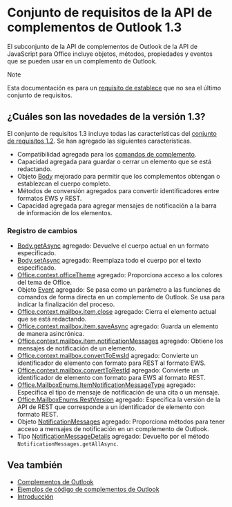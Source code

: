 # <a name="outlook-add-in-api-requirement-set-13"></a>Conjunto de requisitos de la API de complementos de Outlook 1.3

El subconjunto de la API de complementos de Outlook de la API de JavaScript para Office incluye objetos, métodos, propiedades y eventos que se pueden usar en un complemento de Outlook.

> [!NOTE]
> Esta documentación es para un [requisito de establece](/javascript/office/requirement-sets/outlook-api-requirement-sets) que no sea el último conjunto de requisitos. 

## <a name="whats-new-in-13"></a>¿Cuáles son las novedades de la versión 1.3?

El conjunto de requisitos 1.3 incluye todas las características del [conjunto de requisitos 1.2](../requirement-set-1.2/outlook-requirement-set-1.2.md). Se han agregado las siguientes características.

- Compatibilidad agregada para los [comandos de complemento](https://docs.microsoft.com/outlook/add-ins/add-in-commands-for-outlook).
- Capacidad agregada para guardar o cerrar un elemento que se está redactando.
- Objeto [Body](/javascript/api/outlook_1_3/office.body) mejorado para permitir que los complementos obtengan o establezcan el cuerpo completo.
- Métodos de conversión agregados para convertir identificadores entre formatos EWS y REST.
- Capacidad agregada para agregar mensajes de notificación a la barra de información de los elementos.

### <a name="change-log"></a>Registro de cambios

- [Body.getAsync](/javascript/api/outlook_1_3/office.body#getasync-coerciontype--options--callback-) agregado: Devuelve el cuerpo actual en un formato especificado.
- [Body.setAsync](/javascript/api/outlook_1_3/office.body#setasync-data--options--callback-) agregado: Reemplaza todo el cuerpo por el texto especificado.
- [Office.context.officeTheme](office.context.md#officetheme-object) agregado: Proporciona acceso a los colores del tema de Office.
- Objeto [Event](/javascript/api/office/office.addincommands.event) agregado: Se pasa como un parámetro a las funciones de comandos de forma directa en un complemento de Outlook. Se usa para indicar la finalización del proceso.
- [Office.context.mailbox.item.close](office.context.mailbox.item.md#close) agregado: Cierra el elemento actual que se está redactando.
- [Office.context.mailbox.item.saveAsync](office.context.mailbox.item.md#saveasyncoptions-callback) agregado: Guarda un elemento de manera asincrónica.
- [Office.context.mailbox.item.notificationMessages](office.context.mailbox.item.md#notificationmessages-notificationmessagesjavascriptapioutlook13officenotificationmessages) agregado: Obtiene los mensajes de notificación de un elemento.
- [Office.context.mailbox.convertToEwsId](office.context.mailbox.md#converttoewsiditemid-restversion--string) agregado: Convierte un identificador de elemento con formato para REST al formato EWS.
- [Office.context.mailbox.convertToRestId](office.context.mailbox.md#converttorestiditemid-restversion--string) agregado: Convierte un identificador de elemento con formato para EWS al formato REST.
- [Office.MailboxEnums.ItemNotificationMessageType](/javascript/api/outlook_1_3/office.mailboxenums.itemnotificationmessagetype) agregado: Especifica el tipo de mensaje de notificación de una cita o un mensaje.
- [Office.MailboxEnums.RestVersion](/javascript/api/outlook_1_3/office.mailboxenums.restversion) agregado: Especifica la versión de la API de REST que corresponde a un identificador de elemento con formato REST.
- Objeto [NotificationMessages](/javascript/api/outlook_1_3/office.notificationmessages) agregado: Proporciona métodos para tener acceso a mensajes de notificación en un complemento de Outlook.
- Tipo [NotificationMessageDetails](/javascript/api/outlook_1_3/office.notificationmessagedetails) agregado: Devuelto por el método `NotificationMessages.getAllAsync`.

## <a name="see-also"></a>Vea también

- [Complementos de Outlook](https://docs.microsoft.com/outlook/add-ins/)
- [Ejemplos de código de complementos de Outlook](https://developer.microsoft.com/outlook/gallery/?filterBy=Outlook,Samples,Add-ins)
- [Introducción](https://docs.microsoft.com/outlook/add-ins/quick-start)